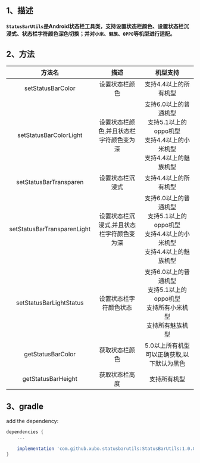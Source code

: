 ## 1、描述
**`StatusBarUtils`是Android状态栏工具类，支持设置状态栏颜色、设置状态栏沉浸式、状态栏字符颜色深色切换；并对`小米`、`魅族`、`OPPO`等机型进行适配。**

## 2、方法
|方法名|描述|机型支持
|:---:|:---:|:---:|
| setStatusBarColor | 设置状态栏颜色|支持4.4以上的所有机型
| setStatusBarColorLight |  设置状态栏颜色,并且状态栏字符颜色变为深|支持6.0以上的普通机型<br>支持5.1以上的oppo机型<br>支持4.4以上的小米机型<br>支持4.4以上的魅族机型
| setStatusBarTransparen |  设置状态栏沉浸式|支持4.4以上的所有机型
| setStatusBarTransparenLight |  设置状态栏沉浸式,并且状态栏字符颜色变为深|支持6.0以上的普通机型<br>支持5.1以上的oppo机型<br>支持4.4以上的小米机型<br>支持4.4以上的魅族机型
| setStatusBarLightStatus |  设置状态栏字符颜色状态|支持6.0以上的普通机型<br>支持5.1以上的oppo机型<br>支持所有小米机型<br>支持所有魅族机型
| getStatusBarColor |  获取状态栏颜色|5.0以上所有机型可以正确获取,以下默认为黑色
| getStatusBarHeight | 获取状态栏高度|支持所有机型

## 3、gradle
add the dependency:
```gradle
dependencies {
    ...
    
    implementation 'com.github.xubo.statusbarutils:StatusBarUtils:1.0.0'
}
```









